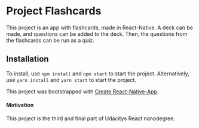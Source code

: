# Project Flashcards

This project is an app with flashcards, made in React-Native. A deck can be made, and questions can be added to the deck.
Then, the questions from the flashcards can be run as a quiz.

## Installation

To install, use `npm install` and `npm start` to start the project.
Alternatively, use `yarn install` and `yarn start` to start the project.

This project was bootstrapped with [Create React-Native-App](https://github.com/react-community/create-react-native-app).

#### Motivation

This project is the third and final part of Udacitys React nanodegree.
